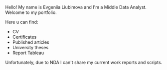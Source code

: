 Hello! My name is Evgeniia Liubimova and I'm a Middle Data Analyst. 
Welcome to my portfolio.

Here u can find:
* CV
* Certificates
* Published articles
* University theses
* Report Tableau

Unfortunately, due to NDA I can't share my current work reports and scripts.
